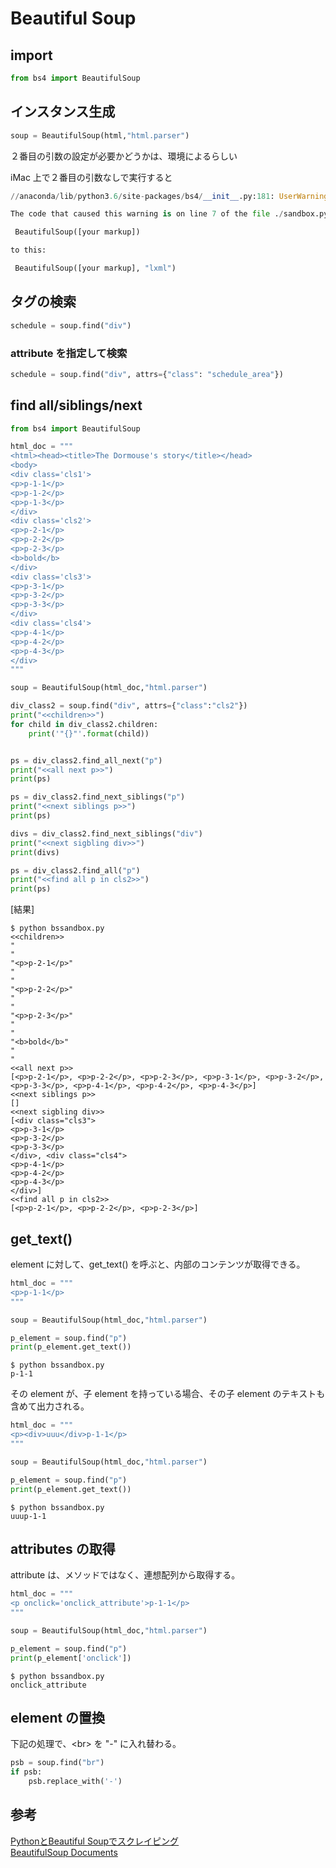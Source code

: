 # Beautiful Soup


## import

``` python
from bs4 import BeautifulSoup
```

## インスタンス生成
``` python
soup = BeautifulSoup(html,"html.parser")
```
２番目の引数の設定が必要かどうかは、環境によるらしい

iMac 上で２番目の引数なしで実行すると

``` python
//anaconda/lib/python3.6/site-packages/bs4/__init__.py:181: UserWarning: No parser was explicitly specified, so I'm using the best available HTML parser for this system ("lxml"). This usually isn't a problem, but if you run this code on another system, or in a different virtual environment, it may use a different parser and behave differently.

The code that caused this warning is on line 7 of the file ./sandbox.py. To get rid of this warning, change code that looks like this:

 BeautifulSoup([your markup])

to this:

 BeautifulSoup([your markup], "lxml")
```

## タグの検索
``` python
schedule = soup.find("div")
```
### attribute を指定して検索
``` python
schedule = soup.find("div", attrs={"class": "schedule_area"})
```

## find all/siblings/next

``` python
from bs4 import BeautifulSoup

html_doc = """
<html><head><title>The Dormouse's story</title></head>
<body>
<div class='cls1'>
<p>p-1-1</p>
<p>p-1-2</p>
<p>p-1-3</p>
</div>
<div class='cls2'>
<p>p-2-1</p>
<p>p-2-2</p>
<p>p-2-3</p>
<b>bold</b>
</div>
<div class='cls3'>
<p>p-3-1</p>
<p>p-3-2</p>
<p>p-3-3</p>
</div>
<div class='cls4'>
<p>p-4-1</p>
<p>p-4-2</p>
<p>p-4-3</p>
</div>
"""

soup = BeautifulSoup(html_doc,"html.parser")

div_class2 = soup.find("div", attrs={"class":"cls2"})
print("<<children>>")
for child in div_class2.children:
    print('"{}"'.format(child))


ps = div_class2.find_all_next("p")
print("<<all next p>>")
print(ps)

ps = div_class2.find_next_siblings("p")
print("<<next siblings p>>")
print(ps)

divs = div_class2.find_next_siblings("div")
print("<<next sigbling div>>")
print(divs)

ps = div_class2.find_all("p")
print("<<find all p in cls2>>")
print(ps)
```
[結果]

```
$ python bssandbox.py 
<<children>>
"
"
"<p>p-2-1</p>"
"
"
"<p>p-2-2</p>"
"
"
"<p>p-2-3</p>"
"
"
"<b>bold</b>"
"
"
<<all next p>>
[<p>p-2-1</p>, <p>p-2-2</p>, <p>p-2-3</p>, <p>p-3-1</p>, <p>p-3-2</p>, <p>p-3-3</p>, <p>p-4-1</p>, <p>p-4-2</p>, <p>p-4-3</p>]
<<next siblings p>>
[]
<<next sigbling div>>
[<div class="cls3">
<p>p-3-1</p>
<p>p-3-2</p>
<p>p-3-3</p>
</div>, <div class="cls4">
<p>p-4-1</p>
<p>p-4-2</p>
<p>p-4-3</p>
</div>]
<<find all p in cls2>>
[<p>p-2-1</p>, <p>p-2-2</p>, <p>p-2-3</p>]
```

## get_text()
element に対して、get_text() を呼ぶと、内部のコンテンツが取得できる。

``` python
html_doc = """
<p>p-1-1</p>
"""

soup = BeautifulSoup(html_doc,"html.parser")

p_element = soup.find("p")
print(p_element.get_text())
```

 
```
$ python bssandbox.py 
p-1-1

```

その element が、子 element を持っている場合、その子 element のテキストも含めて出力される。

``` python
html_doc = """
<p><div>uuu</div>p-1-1</p>
"""

soup = BeautifulSoup(html_doc,"html.parser")

p_element = soup.find("p")
print(p_element.get_text())
```

```
$ python bssandbox.py 
uuup-1-1

```
## attributes の取得
attribute は、メソッドではなく、連想配列から取得する。

``` python
html_doc = """
<p onclick='onclick_attribute'>p-1-1</p>
"""

soup = BeautifulSoup(html_doc,"html.parser")

p_element = soup.find("p")
print(p_element['onclick'])
```

```
$ python bssandbox.py 
onclick_attribute

```
## element の置換

下記の処理で、\<br> を "-" に入れ替わる。

``` python
psb = soup.find("br")
if psb:
	psb.replace_with('-')
```


## 参考

[PythonとBeautiful Soupでスクレイピング](http://qiita.com/itkr/items/513318a9b5b92bd56185)  
[BeautifulSoup Documents](https://www.crummy.com/software/BeautifulSoup/bs4/doc/)


